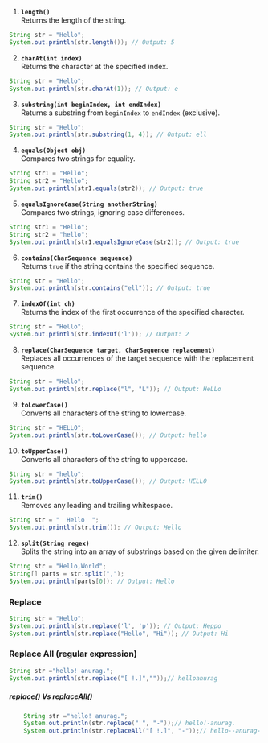 1. **`length()`**  
    Returns the length of the string.
```java
String str = "Hello";
System.out.println(str.length()); // Output: 5
```

2. **`charAt(int index)`**  
    Returns the character at the specified index.
```java
String str = "Hello";
System.out.println(str.charAt(1)); // Output: e
```    

3. **`substring(int beginIndex, int endIndex)`**  
    Returns a substring from `beginIndex` to `endIndex` (exclusive).
```java
String str = "Hello";
System.out.println(str.substring(1, 4)); // Output: ell
```
    
4. **`equals(Object obj)`**  
    Compares two strings for equality.
```java
String str1 = "Hello";
String str2 = "Hello";
System.out.println(str1.equals(str2)); // Output: true
```
    
5. **`equalsIgnoreCase(String anotherString)`**  
    Compares two strings, ignoring case differences.
```java
String str1 = "Hello";
String str2 = "hello";
System.out.println(str1.equalsIgnoreCase(str2)); // Output: true
```
    
6. **`contains(CharSequence sequence)`**  
    Returns `true` if the string contains the specified sequence.
```java
String str = "Hello";
System.out.println(str.contains("ell")); // Output: true
```
    
7. **`indexOf(int ch)`**  
    Returns the index of the first occurrence of the specified character.
```java
String str = "Hello";
System.out.println(str.indexOf('l')); // Output: 2
```
    
8. **`replace(CharSequence target, CharSequence replacement)`**  
    Replaces all occurrences of the target sequence with the replacement sequence.
```java
String str = "Hello";
System.out.println(str.replace("l", "L")); // Output: HeLLo
```
    
9. **`toLowerCase()`**  
    Converts all characters of the string to lowercase.
```java
String str = "HELLO";
System.out.println(str.toLowerCase()); // Output: hello
```

10. **`toUpperCase()`**  
    Converts all characters of the string to uppercase.
```java
String str = "hello";
System.out.println(str.toUpperCase()); // Output: HELLO
```
    
11. **`trim()`**  
    Removes any leading and trailing whitespace.
```java
String str = "  Hello  ";
System.out.println(str.trim()); // Output: Hello
```
    
12. **`split(String regex)`**  
    Splits the string into an array of substrings based on the given delimiter.
```java
String str = "Hello,World";
String[] parts = str.split(",");
System.out.println(parts[0]); // Output: Hello
```
### Replace
```java
String str = "Hello";
System.out.println(str.replace('l', 'p')); // Output: Heppo
System.out.println(str.replace("Hello", "Hi")); // Output: Hi
```
### Replace All (regular expression)
```java
String str ="hello! anurag.";
System.out.println(str.replace("[ !.]",""));// helloanurag
```

##### replace() Vs replaceAll()
```java
	String str ="hello! anurag.";
    System.out.println(str.replace(" ", "-"));// hello!-anurag.
    System.out.println(str.replaceAll("[ !.]", "-"));// hello--anurag-
```
